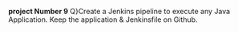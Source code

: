 **project Number 9**
Q}Create a Jenkins pipeline to execute any Java Application. Keep the application & Jenkinsfile on Github.
